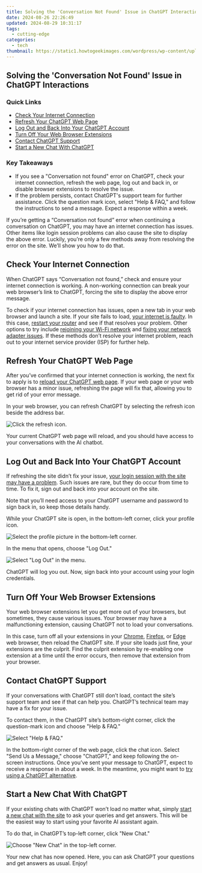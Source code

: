 ```yaml
---
title: Solving the 'Conversation Not Found' Issue in ChatGPT Interactions
date: 2024-08-26 22:26:49
updated: 2024-08-29 10:31:17
tags:
  - cutting-edge
categories:
  - tech
thumbnail: https://static1.howtogeekimages.com/wordpress/wp-content/uploads/2023/03/52753098091_b8ae3de061_o.jpg
---
```


## Solving the 'Conversation Not Found' Issue in ChatGPT Interactions

### Quick Links

* [Check Your Internet Connection](https://android-location-track.techidaily.com/two-ways-to-track-my-boyfriends-motorola-edge-2023-without-him-knowing-drfone-by-drfone-virtual-android/)
* [Refresh Your ChatGPT Web Page](https://youtube-blog.techidaily.com/024-approved-the-mystery-of-youtubes-viewer-count-puzzle/)
* [Log Out and Back Into Your ChatGPT Account](https://fox-friendly.techidaily.com/advanced-ai-voice-to-text-apps/)
* [Turn Off Your Web Browser Extensions](https://snapchat-videos.techidaily.com/updated-step-by-step-guide-to-masterful-snapchat-editing/)
* [Contact ChatGPT Support](https://extra-lessons.techidaily.com/unveil-the-potential-of-vfx-animated-text-for-free/)
* [Start a New Chat With ChatGPT](https://win11-tips.techidaily.com/advanced-windows-customization-via-cli-registry-edition/)

### Key Takeaways

* If you see a "Conversation not found" error on ChatGPT, check your internet connection, refresh the web page, log out and back in, or disable browser extensions to resolve the issue.
* If the problem persists, contact ChatGPT's support team for further assistance. Click the question mark icon, select "Help & FAQ," and follow the instructions to send a message. Expect a response within a week.

 If you’re getting a “Conversation not found” error when continuing a conversation on ChatGPT, you may have an internet connection has issues. Other items like login session problems can also cause the site to display the above error. Luckily, you’re only a few methods away from resolving the error on the site. We’ll show you how to do that.

##  Check Your Internet Connection

 When ChatGPT says “Conversation not found,” check and ensure your internet connection is working. A non-working connection can break your web browser’s link to ChatGPT, forcing the site to display the above error message.

 To check if your internet connection has issues, open a new tab in your web browser and launch a site. If your site fails to load, [your internet is faulty](https://article-posts.techidaily.com/pioneering-medical-messaging-in-digital-advertising/). In this case, [restart your router](https://extra-information.techidaily.com/updated-chuckle-centric-ringtone-websites-guide/) and see if that resolves your problem. Other options to try include [rejoining your Wi-Fi network](https://fix-guide.techidaily.com/how-to-send-and-fake-live-location-on-facebook-messenger-of-your-tecno-pop-8-drfone-by-drfone-virtual-android/) and [fixing your network adapter issues](https://tech-revival.techidaily.com/integrating-bing-ai-chat-into-android-keyboards-step-by-step-guide/). If these methods don’t resolve your internet problem, reach out to your internet service provider (ISP) for further help.

##  Refresh Your ChatGPT Web Page

 After you’ve confirmed that your internet connection is working, the next fix to apply is to [reload your ChatGPT web page](https://some-approaches.techidaily.com/2024-approved-turning-images-into-scenes-syncing-beats/). If your web page or your web browser has a minor issue, refreshing the page will fix that, allowing you to get rid of your error message.

 In your web browser, you can refresh ChatGPT by selecting the refresh icon beside the address bar.

![Click the refresh icon.](https://static1.howtogeekimages.com/wordpress/wp-content/uploads/2023/08/1-refresh-chatgpt-site.png) 

 Your current ChatGPT web page will reload, and you should have access to your conversations with the AI chatbot.

##  Log Out and Back Into Your ChatGPT Account

 If refreshing the site didn’t fix your issue, [your login session with the site may have a problem](https://youtube-videos.techidaily.com/channel-catalysts-affiliates-aiding-budgeted-buzzers-for-2024/). Such issues are rare, but they do occur from time to time. To fix it, sign out and back into your account on the site.

 Note that you’ll need access to your ChatGPT username and password to sign back in, so keep those details handy.

 While your ChatGPT site is open, in the bottom-left corner, click your profile icon.

![Select the profile picture in the bottom-left corner.](https://static1.howtogeekimages.com/wordpress/wp-content/uploads/2023/08/2-chatgpt-profile-menu.png) 

 In the menu that opens, choose "Log Out."

![Select "Log Out" in the menu.](https://static1.howtogeekimages.com/wordpress/wp-content/uploads/2023/08/3-log-out-chatgpt.png) 

 ChatGPT will log you out. Now, sign back into your account using your login credentials.

##  Turn Off Your Web Browser Extensions

 Your web browser extensions let you get more out of your browsers, but sometimes, they cause various issues. Your browser may have a malfunctioning extension, causing ChatGPT not to load your conversations.

 In this case, turn off all your extensions in your [Chrome](https://technical-tips.techidaily.com/easy-instructions-for-performing-a-successful-chromecast-update/), [Firefox](https://blog-min.techidaily.com/how-to-transfer-contacts-from-samsung-galaxy-m54-5g-to-other-android-devices-using-bluetooth-drfone-by-drfone-transfer-from-android-transfer-from-android/), or [Edge](https://extra-lessons.techidaily.com/in-2024-bringing-text-to-life-3d-creation-in-photo/) web browser, then reload the ChatGPT site. If your site loads just fine, your extensions are the culprit. Find the culprit extension by re-enabling one extension at a time until the error occurs, then remove that extension from your browser.

##  Contact ChatGPT Support

 If your conversations with ChatGPT still don’t load, contact the site’s support team and see if that can help you. ChatGPT’s technical team may have a fix for your issue.

 To contact them, in the ChatGPT site’s bottom-right corner, click the question-mark icon and choose "Help & FAQ."

![Select "Help & FAQ."](https://static1.howtogeekimages.com/wordpress/wp-content/uploads/2023/08/4-chatgpt-help-faq.png) 

 In the bottom-right corner of the web page, click the chat icon. Select "Send Us a Message," choose "ChatGPT," and keep following the on-screen instructions. Once you’ve sent your message to ChatGPT, expect to receive a response in about a week. In the meantime, you might want to [try using a ChatGPT alternative](https://screen-mirroring-recording.techidaily.com/in-2024-3-must-know-methods-to-record-on-your-ipad/).

##  Start a New Chat With ChatGPT

 If your existing chats with ChatGPT won’t load no matter what, simply [start a new chat with the site](https://extra-resources.techidaily.com/new-capture-clarity-editing-insights-for-professional-results/) to ask your queries and get answers. This will be the easiest way to start using your favorite AI assistant again.

 To do that, in ChatGPT’s top-left corner, click "New Chat."

![Choose "New Chat" in the top-left corner.](https://static1.howtogeekimages.com/wordpress/wp-content/uploads/2023/08/5-new-chat-chatgpt.png) 

 Your new chat has now opened. Here, you can ask ChatGPT your questions and get answers as usual. Enjoy!

<ins class="adsbygoogle"
     style="display:block"
     data-ad-format="autorelaxed"
     data-ad-client="ca-pub-7571918770474297"
     data-ad-slot="1223367746"></ins>



<ins class="adsbygoogle"
     style="display:block"
     data-ad-client="ca-pub-7571918770474297"
     data-ad-slot="8358498916"
     data-ad-format="auto"
     data-full-width-responsive="true"></ins>
